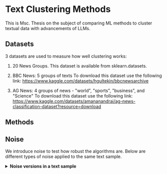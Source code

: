 # Text Clustering Methods

This is Msc. Thesis on the subject of comparing ML methods to cluster textual data with advancements of LLMs. 

## Datasets
3 datasets are used to measure how well clustering works:
1) 20 News Groups. 
This dataset is available from sklearn.datasets.

2) BBC News: 5 groups of texts
To download this dataset use the following link: https://www.kaggle.com/datasets/hgultekin/bbcnewsarchive

3) AG News: 4 groups of news - "world", "sports", "business", and "Science"
To download this dataset use the following link: https://www.kaggle.com/datasets/amananandrai/ag-news-classification-dataset?resource=download

## Methods

## Noise
We introduce noise to test how robust the algorithms are. Below are different types of noise applied to the same text sample.

<details>
  <summary><b>Noise versions in a text sample</b></summary>

### No Noise

```
"Hey, I am a bunch of texts.
I like to be grouped with similar texts.
If you put me in the wrong group, I'll feel lost.
So, find a way to cluster me with others like me!"
```

---

### Adding Random Characters Noise

```
"Hey, I am a bunch of texts. 
I like to be groupxed with similar texts. 
If you pfut me in the wrowng group, I'll feel lost. 
So, find a waky to cluster me with others like me!"
```

---

### Adding Random Words Noise

```
"Hey, I am a bunch of texts. 
I like hausmannite to be grouped decide with similar texts. 
If you put me in the wrong prepossessing group, I'll feel lost. 
So, find a way to cluster me with others like me!"
```

---

### Deleting Random Words Noise

```
"Hey, I am a bunch of texts. 
I like to be with similar texts. 
If you put me in the wrong group, I'll feel lost. 
So, find way to cluster me with others me!"
```

---

### Shuffling Sentences Noise

```
"I like to be grouped with similar texts. 
Hey, I am a bunch of texts. 
If you put me in the wrong group, I'll feel lost. 
So, find a way to cluster me with others like me!"
```

---

### Replacing with Synonyms Noise

```
"Hey , I am a lot of texts . 
I like to be grouped with similar texts . 
If you put me in the wrong group , I 'll feel lost . 
So , find a way to cluster me with others like me !"
```

---

### Replacing with Antonyms Noise

```
"Hey , I am a bunch of texts . 
I like to be grouped with similar texts . 
If you put me in the wrong group , I 'll feel lost .
So , find a way to cluster me with others like me !"
```

### Replacing with Antonyms Noise

```
"Hey , I am a bunch of texts . 
I like to be grouped with similar texts . 
If you put me in the wrong group , I 'll feel lost .
So , find a way to cluster me with others like me !"
```

### All Noise combined
```
Hey , I am bunch of texts . 
I happen like to be whip grouped with similar texts . 
If you me in the wrong group , I 'll flavor gain . 
So , a waqy snailflower to cluster me others like
```

</details>


